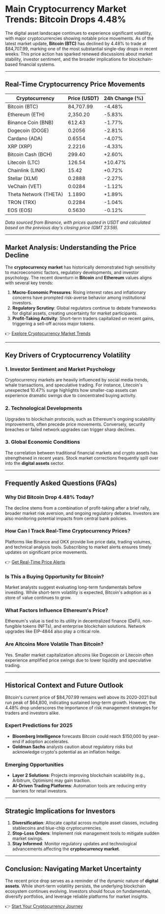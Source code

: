 # Main Cryptocurrency Market Trends: Bitcoin Drops 4.48%

The digital asset landscape continues to experience significant volatility, with major cryptocurrencies showing notable price movements. As of the latest market update, **Bitcoin (BTC)** has declined by 4.48% to trade at $84,707.99, marking one of the most substantial single-day drops in recent weeks. This price action has sparked renewed discussions about market stability, investor sentiment, and the broader implications for blockchain-based financial systems.

---

## Real-Time Cryptocurrency Price Movements

| Cryptocurrency | Price (USDT) | 24h Change (%) |
|----------------|--------------|----------------|
| Bitcoin (BTC)  | 84,707.99    | -4.48%         |
| Ethereum (ETH)| 2,350.20     | -5.83%         |
| Binance Coin (BNB) | 612.43  | -1.77%         |
| Dogecoin (DOGE)| 0.2056       | -2.81%         |
| Cardano (ADA)  | 0.6554       | -4.07%         |
| XRP (XRP)      | 2.2216       | -4.33%         |
| Bitcoin Cash (BCH) | 299.40 | +2.60%         |
| Litecoin (LTC) | 126.54       | +10.47%        |
| Chainlink (LINK) | 15.42     | +0.72%         |
| Stellar (XLM)  | 0.2888       | -2.27%         |
| VeChain (VET)  | 0.0284       | -1.12%         |
| Theta Network (THETA) | 1.1890 | +1.89%      |
| TRON (TRX)     | 0.2284       | -1.04%         |
| EOS (EOS)      | 0.5630       | -0.12%         |

*Data sourced from Binance, with prices quoted in USDT and calculated based on the previous day's closing price (GMT 23:59).*

---

## Market Analysis: Understanding the Price Decline

The **cryptocurrency market** has historically demonstrated high sensitivity to macroeconomic factors, regulatory developments, and investor psychology. The recent downturn in **Bitcoin** and **Ethereum** values aligns with several key trends:

1. **Macro-Economic Pressures**: Rising interest rates and inflationary concerns have prompted risk-averse behavior among institutional investors.
2. **Regulatory Scrutiny**: Global regulators continue to debate frameworks for digital assets, creating uncertainty for market participants.
3. **Profit-Taking Activity**: Short-term traders capitalized on recent gains, triggering a sell-off across major tokens.

👉 [Explore Cryptocurrency Market Trends](https://bit.ly/okx-bonus)

---

## Key Drivers of Cryptocurrency Volatility

### 1. Investor Sentiment and Market Psychology
Cryptocurrency markets are heavily influenced by social media trends, whale transactions, and speculative trading. For instance, Litecoin's unexpected 10.47% surge highlights how smaller-cap assets can experience dramatic swings due to concentrated buying activity.

### 2. Technological Developments
Upgrades to blockchain protocols, such as Ethereum's ongoing scalability improvements, often precede price movements. Conversely, security breaches or failed network upgrades can trigger sharp declines.

### 3. Global Economic Conditions
The correlation between traditional financial markets and crypto assets has strengthened in recent years. Stock market corrections frequently spill over into the **digital assets** sector.

---

## Frequently Asked Questions (FAQs)

### **Why Did Bitcoin Drop 4.48% Today?**
The decline stems from a combination of profit-taking after a brief rally, broader market risk aversion, and ongoing regulatory debates. Investors are also monitoring potential impacts from central bank policies.

### **How Can I Track Real-Time Cryptocurrency Prices?**
Platforms like Binance and OKX provide live price data, trading volumes, and technical analysis tools. Subscribing to market alerts ensures timely updates on significant price movements.

👉 [Get Real-Time Price Alerts](https://bit.ly/okx-bonus)

### **Is This a Buying Opportunity for Bitcoin?**
Market analysts suggest evaluating long-term fundamentals before investing. While short-term volatility is expected, Bitcoin's adoption as a store of value continues to grow.

### **What Factors Influence Ethereum's Price?**
Ethereum's value is tied to its utility in decentralized finance (DeFi), non-fungible tokens (NFTs), and enterprise blockchain solutions. Network upgrades like EIP-4844 also play a critical role.

### **Are Altcoins More Volatile Than Bitcoin?**
Yes. Smaller market capitalization altcoins like Dogecoin or Litecoin often experience amplified price swings due to lower liquidity and speculative trading.

---

## Historical Context and Future Outlook

Bitcoin's current price of $84,707.99 remains well above its 2020-2021 bull run peak of $64,800, indicating sustained long-term growth. However, the 4.48% drop underscores the importance of risk management strategies for traders and investors alike.

### Expert Predictions for 2025
- **Bloomberg Intelligence** forecasts Bitcoin could reach $150,000 by year-end if adoption accelerates.
- **Goldman Sachs** analysts caution about regulatory risks but acknowledge crypto's potential as an inflation hedge.

### Emerging Opportunities
- **Layer 2 Solutions**: Projects improving blockchain scalability (e.g., Arbitrum, Optimism) may gain traction.
- **AI-Driven Trading Platforms**: Automation tools are reducing entry barriers for retail investors.

---

## Strategic Implications for Investors

1. **Diversification**: Allocate capital across multiple asset classes, including stablecoins and blue-chip cryptocurrencies.
2. **Stop-Loss Orders**: Implement risk management tools to mitigate sudden market swings.
3. **Stay Informed**: Monitor regulatory updates and technological advancements affecting the **cryptocurrency market**.

---

## Conclusion: Navigating Market Uncertainty

The recent price drop serves as a reminder of the dynamic nature of **digital assets**. While short-term volatility persists, the underlying blockchain ecosystem continues evolving. Investors should focus on fundamentals, diversify portfolios, and leverage reliable platforms for market insights.

👉 [Start Your Cryptocurrency Journey](https://bit.ly/okx-bonus)